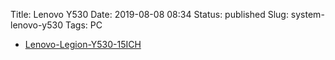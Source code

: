 Title: Lenovo Y530
Date: 2019-08-08 08:34
Status: published
Slug: system-lenovo-y530
Tags: PC

* [Lenovo-Legion-Y530-15ICH](https://www.lenovo.com/fr/fr/laptops/legion-laptops/legion-y-series/Lenovo-Legion-Y530-15ICH/p/88GMY501020)
